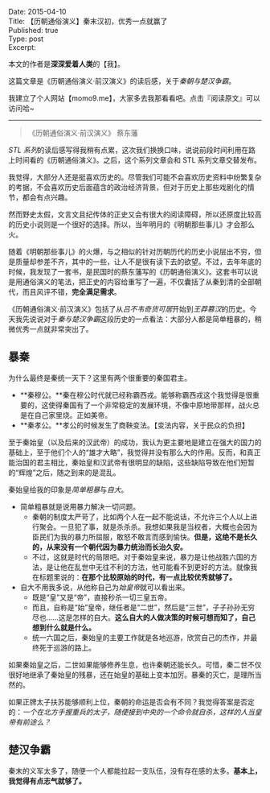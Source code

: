 Date: 2015-04-10  
Title: 【历朝通俗演义】秦末汉初，优秀一点就赢了  
Published: true  
Type: post  
Excerpt:   

本文的作者是**深深爱着人类**的【我】。

这篇文章是《历朝通俗演义·前汉演义》的读后感，关于*秦朝与楚汉争霸*。

我建立了个人网站【momo9.me】，大家多去我那看看吧。点击『阅读原文』可以访问哈~

---

> 《历朝通俗演义·前汉演义》 蔡东藩

*STL 系列*的读后感写得我稍有点累，这次我们换换口味，说说前段时间利用在路上时间看的《历朝通俗演义》。之后，这个系列文章会和 STL 系列文章交替发布。

我觉得，大部分人还是挺喜欢历史的。尽管我们可能不会喜欢历史资料中纷繁复杂的考据，不会喜欢历史后面蕴含的政治经济背景，但对于历史上那些戏剧化的情节，都会有点兴趣。

然而野史太假，文言文且纪传体的正史又会有很大的阅读障碍，所以还原度比较高的历史小说则是一个很好的选择。所以，当年明月的《明朝那些事儿》才会那么火。

随着《明朝那些事儿》的火爆，与之相似的针对历朝历代的历史小说层出不穷，但是质量却参差不齐，其中的一些，让人不是很有读下去的欲望。不过，去年年底的时候，我发现了一套书，是民国时的蔡东藩写的《历朝通俗演义》。这套书可以说是用通俗演义的笔法，把正史的内容给重写了一遍，不仅囊括了从秦到清的全部朝代，而且风评不错，**完全满足需求**。

《历朝通俗演义·前汉演义》包括了从*吕不韦奇货可居*开始到*王莽篡汉*的历史。今天我先说说对于*秦与楚汉争霸*这段历史的一点看法：大部分人都是简单粗暴的，稍微优秀一点就非常突出了。

## 暴秦

为什么最终是秦统一天下？这里有两个很重要的秦国君主。

* **秦穆公。**秦在穆公时代就已经称霸西戎。能够称霸西戎这个我觉得是很重要的，这使得秦国有了一个非常稳定的发展环境，不像中原地带那样，战火总是在自己家里烧。正如美帝。
* **秦孝公。**孝公的时候发生了商鞅变法。【变法内容，关于民众的负担】

至于秦始皇（以及后来的汉武帝）的成功，我认为更主要地是建立在强大的国力的基础上，至于他们个人的“雄才大略”，我觉得并没有那么大的作用。反而，和真正能治国的君主相比，秦始皇和汉武帝有很明显的缺陷，这些缺陷导致在他们短暂的“辉煌”之后，随之到来的是混乱。

秦始皇给我的印象是*简单粗暴*与*自大*。

* 简单粗暴就是说用暴力解决一切问题。
	* 秦朝的制度太严苛了，比如两个人在一起不能说话，不允许三个人以上进行聚会。一旦犯了事，就是杀杀杀。我想如果我是当权者，大概也会因为臣民们为我的暴力所屈服，敢怒不敢言而感到愉快。**但是，这绝不是长久的，从来没有一个朝代因为暴力统治而长治久安。**
	* 不过，这就是时代的局限吧。对于秦始皇来说，暴力是让他战胜六国的方法，是让他在乱世中无往不利的方法，他可能看不到更好的方法。就像我在标题里说的：**在那个比较原始的时代，有一点比较优秀就够了。**
* 自大不用我多说，从他称自己为*始皇帝*就可以看出来。
	* 既是“皇”又是“帝”，直接秒杀一切三皇五帝。
	* 而且，自称是“始”皇帝，继任者是“二世”，然后是“三世”，子子孙孙无穷尽也……这是怎样的自大。**这么自大的人做决策的时候可想而知了，自己想到什么就是什么。**
	* 统一六国之后，秦始皇的主要工作就是各地巡游，欣赏自己的杰作，并最终死于巡游的路上。
	
如果秦始皇之后，二世如果能够修养生息，也许秦朝还能长久。可惜，秦二世不仅很好地继承了秦始皇的残暴，还在始皇的基础上变本加厉。暴秦的灭亡，是理所当然的。

如果正牌太子扶苏能够顺利上位，秦朝的命运是否会有不同？我觉得答案是否定的：*一个在北方手握重兵的太子，随便接到中央的一个命令就自杀，这样的人当皇帝有前途么？*

## 楚汉争霸

秦末的义军太多了，随便一个人都能拉起一支队伍，没有存在感的太多。**基本上，我觉得有点志气就够了。**

